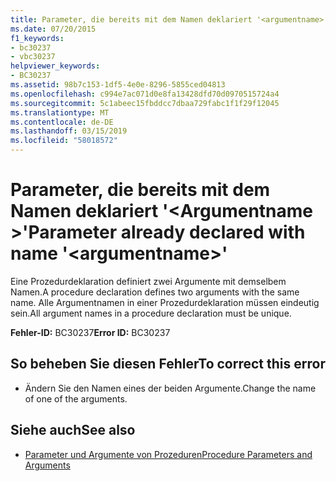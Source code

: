 ```yaml
---
title: Parameter, die bereits mit dem Namen deklariert '<argumentname>'
ms.date: 07/20/2015
f1_keywords:
- bc30237
- vbc30237
helpviewer_keywords:
- BC30237
ms.assetid: 98b7c153-1df5-4e0e-8296-5855ced04813
ms.openlocfilehash: c994e7ac071d0e8fa13428dfd70d0970515724a4
ms.sourcegitcommit: 5c1abeec15fbddcc7dbaa729fabc1f1f29f12045
ms.translationtype: MT
ms.contentlocale: de-DE
ms.lasthandoff: 03/15/2019
ms.locfileid: "58018572"
---
```

# <a name="parameter-already-declared-with-name-argumentname"></a><span data-ttu-id="dbaf9-102">Parameter, die bereits mit dem Namen deklariert '\<Argumentname >'</span><span class="sxs-lookup"><span data-stu-id="dbaf9-102">Parameter already declared with name '\<argumentname>'</span></span>
<span data-ttu-id="dbaf9-103">Eine Prozedurdeklaration definiert zwei Argumente mit demselbem Namen.</span><span class="sxs-lookup"><span data-stu-id="dbaf9-103">A procedure declaration defines two arguments with the same name.</span></span> <span data-ttu-id="dbaf9-104">Alle Argumentnamen in einer Prozedurdeklaration müssen eindeutig sein.</span><span class="sxs-lookup"><span data-stu-id="dbaf9-104">All argument names in a procedure declaration must be unique.</span></span>  
  
 <span data-ttu-id="dbaf9-105">**Fehler-ID:** BC30237</span><span class="sxs-lookup"><span data-stu-id="dbaf9-105">**Error ID:** BC30237</span></span>  
  
## <a name="to-correct-this-error"></a><span data-ttu-id="dbaf9-106">So beheben Sie diesen Fehler</span><span class="sxs-lookup"><span data-stu-id="dbaf9-106">To correct this error</span></span>  
  
-   <span data-ttu-id="dbaf9-107">Ändern Sie den Namen eines der beiden Argumente.</span><span class="sxs-lookup"><span data-stu-id="dbaf9-107">Change the name of one of the arguments.</span></span>  
  
## <a name="see-also"></a><span data-ttu-id="dbaf9-108">Siehe auch</span><span class="sxs-lookup"><span data-stu-id="dbaf9-108">See also</span></span>

- [<span data-ttu-id="dbaf9-109">Parameter und Argumente von Prozeduren</span><span class="sxs-lookup"><span data-stu-id="dbaf9-109">Procedure Parameters and Arguments</span></span>](../../visual-basic/programming-guide/language-features/procedures/procedure-parameters-and-arguments.md)
